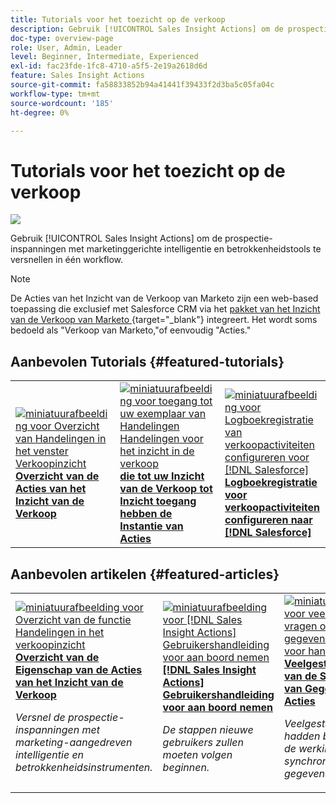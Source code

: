 ```yaml
---
title: Tutorials voor het toezicht op de verkoop
description: Gebruik [!UICONTROL Sales Insight Actions] om de prospectie-inspanningen met marketinggerichte intelligentie en betrokkenheidstools te versnellen in één workflow.
doc-type: overview-page
role: User, Admin, Leader
level: Beginner, Intermediate, Experienced
exl-id: fac23fde-1fc8-4710-a5f5-2e19a2618d6d
feature: Sales Insight Actions
source-git-commit: fa58833852b94a41441f39433f2d3ba5c05fa04c
workflow-type: tm+mt
source-wordcount: '185'
ht-degree: 0%

---
```


# Tutorials voor het toezicht op de verkoop

![](assets/header.png)

Gebruik [!UICONTROL Sales Insight Actions] om de prospectie-inspanningen met marketinggerichte intelligentie en betrokkenheidstools te versnellen in één workflow.

>[!NOTE]
>
>De Acties van het Inzicht van de Verkoop van Marketo zijn een web-based toepassing die exclusief met Salesforce CRM via het [ pakket van het Inzicht van de Verkoop van Marketo ](https://experienceleague.adobe.com/en/docs/marketo/using/product-docs/marketo-sales-insight/msi-for-salesforce/installation/install-marketo-sales-insight-package-in-salesforce-appexchange){target="_blank"}  integreert. Het wordt soms bedoeld als &quot;Verkoop van Marketo,&quot;of eenvoudig &quot;Acties.&quot;

## Aanbevolen Tutorials {#featured-tutorials}

<table style="table-layout:fixed">
<tr>
<td>
<a href="/help/sales-insight-actions/sales-insight-actions-overview.md"><img alt="miniatuurafbeelding voor Overzicht van Handelingen in het venster Verkoopinzicht" src="assets/sales-insight-actions-feature-overview-videothumb.png" /></a>
<div><a href="/help/sales-insight-actions/sales-insight-actions-overview.md"><strong> Overzicht van de Acties van het Inzicht van de Verkoop </strong></a></div>
</td>
<td>
<a href="/help/sales-insight-actions/accessing-your-sales-insight-actions-instance.md"><img alt="miniatuurafbeelding voor toegang tot uw exemplaar van Handelingen Handelingen voor het inzicht in de verkoop" src="assets/accessing-your-sales-insight-actions-instance-videothumb.png" /></a>
<div><a href="/help/sales-insight-actions/accessing-your-sales-insight-actions-instance.md"><strong> die tot uw Inzicht van de Verkoop tot Inzicht toegang hebben de Instantie van Acties </strong></a></div>
</td>
<td>
<a href="/help/sales-insight-actions/configure-sales-activity-logging-to-salesforce.md"><img alt="miniatuurafbeelding voor Logboekregistratie van verkoopactiviteiten configureren voor [!DNL Salesforce]" src="assets/configure-sales-activity-logging-to-salesforce-videothumb.png" /></a>
<div><a href="/help/sales-insight-actions/configure-sales-activity-logging-to-salesforce.md"><strong> Logboekregistratie voor verkoopactiviteiten configureren naar [!DNL Salesforce]</strong></a></div>
</td>
</tr>
</table>

## Aanbevolen artikelen {#featured-articles}

<table style="table-layout:fixed">
<tr>
<td>
<a href="https://experienceleague.adobe.com/docs/marketo/using/product-docs/marketo-sales-insight/actions/sales-insight-actions-feature-overview.html"><img alt="miniatuurafbeelding voor Overzicht van de functie Handelingen in het verkoopinzicht" src="assets/sales-insight-actions-feature-overview-thumb.png" /></a>
<div><a href="https://experienceleague.adobe.com/docs/marketo/using/product-docs/marketo-sales-insight/actions/sales-insight-actions-feature-overview.html"><strong> Overzicht van de Eigenschap van de Acties van het Inzicht van de Verkoop </strong></a></div>
<p><em>Versnel de prospectie-inspanningen met marketing-aangedreven intelligentie en betrokkenheidsinstrumenten.</em></p>
</td>
<td>
<a href="https://experienceleague.adobe.com/docs/marketo/using/product-docs/marketo-sales-insight/actions/getting-started/sales-insight-actions-user-onboarding-checklist.html"><img alt="miniatuurafbeelding voor [!DNL Sales Insight Actions] Gebruikershandleiding voor aan boord nemen" src="assets/sales-insight-actions-user-onboarding-guide-thumb.png" /></a>
<div><a href="https://experienceleague.adobe.com/docs/marketo/using/product-docs/marketo-sales-insight/actions/getting-started/sales-insight-actions-user-onboarding-checklist.html"><strong>[!DNL Sales Insight Actions] Gebruikershandleiding voor aan boord nemen </strong></a></div>
<p><em>De stappen nieuwe gebruikers zullen moeten volgen beginnen.</em></p>
</td>
<td>
<a href="https://experienceleague.adobe.com/docs/marketo/using/product-docs/marketo-sales-insight/actions/admin/actions-data-sync-faq.html"><img alt="miniatuurafbeelding voor veelgestelde vragen over gegevenssynchronisatie voor handelingen" src="assets/actions-data-sync-faq-thumb.png" /></a>
<div><a href="https://experienceleague.adobe.com/docs/marketo/using/product-docs/marketo-sales-insight/actions/admin/actions-data-sync-faq.html"><strong> Veelgestelde vragen van de Synchronisatie van Gegevens van Acties </strong></a></div>
<p><em>Veelgestelde vragen hadden betrekking op de werking van het synchroniseren van gegevens.</em></p>
</td>
</tr>
</table>
